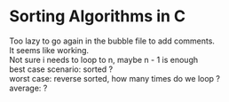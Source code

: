 # Sorting Algorithms in C

Too lazy to go again in the bubble file to add comments.  
It seems like working.  
Not sure i needs to loop to n, maybe n - 1 is enough  
best case scenario: sorted ?  
worst case: reverse sorted, how many times do we loop ?  
average: ?  

